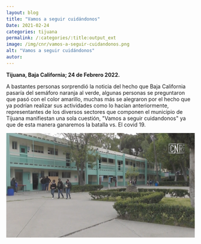 ```yaml
---
layout: blog
title: "Vamos a seguir cuidándonos"
Date: 2021-02-24
categories: tijuana
permalink: /:categories/:title:output_ext
image: /img/cnr/vamos-a-seguir-cuidandonos.png
alt: "Vamos a seguir cuidándonos"
autor:
---
```


**Tijuana, Baja California; 24 de Febrero 2022.** 

A bastantes personas sorprendió la noticia del hecho que Baja California pasaría del semáforo naranja al verde, algunas personas se preguntaron que pasó con el color amarillo, muchas más se alegraron por el hecho que ya podrían realizar sus actividades como lo hacían anteriormente, representantes de los diversos sectores que componen el municipio de Tijuana manifiestan una sola cuestión, "Vamos a seguir cuidandonos" ya que de esta manera ganaremos la batalla vs. El covid 19.



<div id="carouselExampleSlidesOnly" class="carousel slide" data-ride="carousel">
  <div class="carousel-inner">
    <div class="carousel-item active">
       <img class="d-block w-100" src="/img/cnr/vamos-a-seguir-cuidandonos.png" loading="lazy"  alt="Vamos a seguir cuidándonos">
    </div>
  </div>
</div>